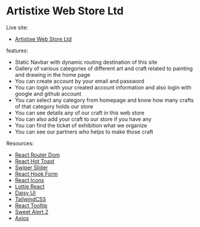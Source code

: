 
# Artistixe Web Store Ltd


Live site:

- [Artistixe Web Store Ltd](https://assignment-10-74c04.web.app/)


features:

- Static Navbar with dynamic routing destination of this site
- Gallery of various categories of different art and craft related to painting and drawing in the home page
- You can create account by your email and password
- You can login with your created account information and also login with google and github account
- You can select any category from homepage and know how many crafts of that category holds our store 
- You can see details any of our craft in this web store 
- You can also add your craft to our store if you have any 
- You can find the ticket of exhibition what we organize 
- You can see our partners who helps to make those craft

Resources:

- [React Router Dom](https://reactrouter.com/en/main)
- [React Hot Toast](https://react-hot-toast.com/)
- [Swiper Slider](https://swiperjs.com/react)
- [React Hook Form](https://swiperjs.com/react)
- [React Icons](https://react-icons.github.io/react-icons/)
- [Lottie React](https://lottiereact.com/)
- [Daisy UI](https://daisyui.com/)
- [TailwindCSS](https://tailwindcss.com/)
- [React Tooltip](https://react-tooltip.com/)
- [Sweet Alert 2](https://sweetalert2.github.io/)
- [Axios](https://axios-http.com/)